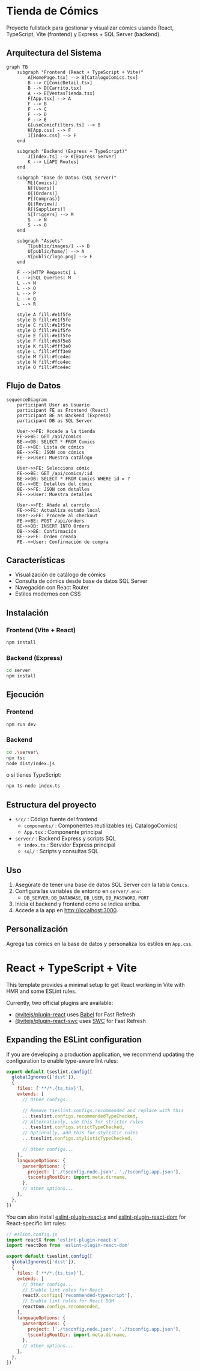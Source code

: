 
# Tienda de Cómics

Proyecto fullstack para gestionar y visualizar cómics usando React, TypeScript, Vite (frontend) y Express + SQL Server (backend).

## Arquitectura del Sistema

```mermaid
graph TB
    subgraph "Frontend (React + TypeScript + Vite)"
        A[HomePage.tsx] --> B[CatalogoComics.tsx]
        B --> C[ComicDetail.tsx]
        B --> D[Carrito.tsx]
        A --> E[VentasTienda.tsx]
        F[App.tsx] --> A
        F --> B
        F --> C
        F --> D
        F --> E
        G[useComicFilters.ts] --> B
        H[App.css] --> F
        I[index.css] --> F
    end

    subgraph "Backend (Express + TypeScript)"
        J[index.ts] --> K[Express Server]
        K --> L[API Routes]
    end

    subgraph "Base de Datos (SQL Server)"
        M[(Comics)]
        N[(Users)]
        O[(Orders)]
        P[(Compras)]
        Q[(Review)]
        R[(Suppliers)]
        S[Triggers] --> M
        S --> N
        S --> O
    end

    subgraph "Assets"
        T[public/images/] --> B
        U[public/home/] --> A
        V[public/logo.png] --> F
    end

    F -->|HTTP Requests| L
    L -->|SQL Queries| M
    L --> N
    L --> O
    L --> P
    L --> Q
    L --> R

    style A fill:#e1f5fe
    style B fill:#e1f5fe
    style C fill:#e1f5fe
    style D fill:#e1f5fe
    style E fill:#e1f5fe
    style F fill:#e8f5e8
    style K fill:#fff3e0
    style L fill:#fff3e0
    style M fill:#fce4ec
    style N fill:#fce4ec
    style O fill:#fce4ec
```

## Flujo de Datos

```mermaid
sequenceDiagram
    participant User as Usuario
    participant FE as Frontend (React)
    participant BE as Backend (Express)
    participant DB as SQL Server

    User->>FE: Accede a la tienda
    FE->>BE: GET /api/comics
    BE->>DB: SELECT * FROM Comics
    DB-->>BE: Lista de cómics
    BE-->>FE: JSON con cómics
    FE-->>User: Muestra catálogo

    User->>FE: Selecciona cómic
    FE->>BE: GET /api/comics/:id
    BE->>DB: SELECT * FROM Comics WHERE id = ?
    DB-->>BE: Detalles del cómic
    BE-->>FE: JSON con detalles
    FE-->>User: Muestra detalles

    User->>FE: Añade al carrito
    FE->>FE: Actualiza estado local
    User->>FE: Procede al checkout
    FE->>BE: POST /api/orders
    BE->>DB: INSERT INTO Orders
    DB-->>BE: Confirmación
    BE-->>FE: Orden creada
    FE-->>User: Confirmación de compra
```

## Características
- Visualización de catálogo de cómics
- Consulta de cómics desde base de datos SQL Server
- Navegación con React Router
- Estilos modernos con CSS

## Instalación

### Frontend (Vite + React)
```bash
npm install
```

### Backend (Express)
```bash
cd server
npm install
```

## Ejecución

### Frontend
```bash
npm run dev
```

### Backend
```bash
cd .\server\
npx tsc
node dist/index.js
```
o si tienes TypeScript:
```bash
npx ts-node index.ts
```

## Estructura del proyecto
- `src/` : Código fuente del frontend
  - `components/` : Componentes reutilizables (ej. CatalogoComics)
  - `App.tsx` : Componente principal
- `server/` : Backend Express y scripts SQL
  - `index.ts` : Servidor Express principal
  - `sql/` : Scripts y consultas SQL

## Uso
1. Asegúrate de tener una base de datos SQL Server con la tabla `Comics`.
2. Configura las variables de entorno en `server/.env`:
   - `DB_SERVER`, `DB_DATABASE`, `DB_USER`, `DB_PASSWORD`, `PORT`
3. Inicia el backend y frontend como se indica arriba.
4. Accede a la app en [http://localhost:3000](http://localhost:3000).

## Personalización
Agrega tus cómics en la base de datos y personaliza los estilos en `App.css`.

# React + TypeScript + Vite

This template provides a minimal setup to get React working in Vite with HMR and some ESLint rules.

Currently, two official plugins are available:

- [@vitejs/plugin-react](https://github.com/vitejs/vite-plugin-react/blob/main/packages/plugin-react) uses [Babel](https://babeljs.io/) for Fast Refresh
- [@vitejs/plugin-react-swc](https://github.com/vitejs/vite-plugin-react/blob/main/packages/plugin-react-swc) uses [SWC](https://swc.rs/) for Fast Refresh

## Expanding the ESLint configuration

If you are developing a production application, we recommend updating the configuration to enable type-aware lint rules:

```js
export default tseslint.config([
  globalIgnores(['dist']),
  {
    files: ['**/*.{ts,tsx}'],
    extends: [
      // Other configs...

      // Remove tseslint.configs.recommended and replace with this
      ...tseslint.configs.recommendedTypeChecked,
      // Alternatively, use this for stricter rules
      ...tseslint.configs.strictTypeChecked,
      // Optionally, add this for stylistic rules
      ...tseslint.configs.stylisticTypeChecked,

      // Other configs...
    ],
    languageOptions: {
      parserOptions: {
        project: ['./tsconfig.node.json', './tsconfig.app.json'],
        tsconfigRootDir: import.meta.dirname,
      },
      // other options...
    },
  },
])
```

You can also install [eslint-plugin-react-x](https://github.com/Rel1cx/eslint-react/tree/main/packages/plugins/eslint-plugin-react-x) and [eslint-plugin-react-dom](https://github.com/Rel1cx/eslint-react/tree/main/packages/plugins/eslint-plugin-react-dom) for React-specific lint rules:

```js
// eslint.config.js
import reactX from 'eslint-plugin-react-x'
import reactDom from 'eslint-plugin-react-dom'

export default tseslint.config([
  globalIgnores(['dist']),
  {
    files: ['**/*.{ts,tsx}'],
    extends: [
      // Other configs...
      // Enable lint rules for React
      reactX.configs['recommended-typescript'],
      // Enable lint rules for React DOM
      reactDom.configs.recommended,
    ],
    languageOptions: {
      parserOptions: {
        project: ['./tsconfig.node.json', './tsconfig.app.json'],
        tsconfigRootDir: import.meta.dirname,
      },
      // other options...
    },
  },
])
```
